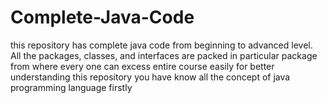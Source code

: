 # Complete-Java-Code
this repository has complete java code from beginning to advanced level. All the packages, classes, and interfaces are packed in particular package from where every one can excess entire course easily
for better understanding this repository you have know all the concept of java programming language firstly 
